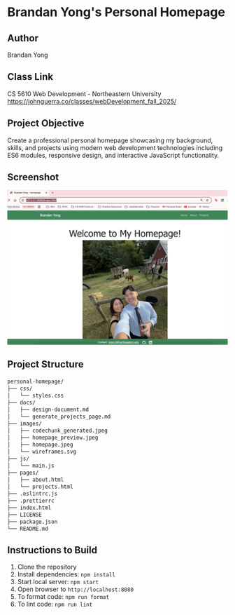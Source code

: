 # Brandan Yong's Personal Homepage

## Author

Brandan Yong

## Class Link

CS 5610 Web Development - Northeastern University
https://johnguerra.co/classes/webDevelopment_fall_2025/

## Project Objective

Create a professional personal homepage showcasing my background, skills, and projects using modern web development technologies including ES6 modules, responsive design, and interactive JavaScript functionality.

## Screenshot

![Homepage Preview](./images/homepage_preview.jpeg)

## Project Structure

```
personal-homepage/
├── css/
│   └── styles.css
├── docs/
│   ├── design-document.md
│   └── generate_projects_page.md
├── images/
│   ├── codechunk_generated.jpeg
│   ├── homepage_preview.jpeg
│   ├── homepage.jpeg
│   └── wireframes.svg
├── js/
│   └── main.js
├── pages/
│   ├── about.html
│   └── projects.html
├── .eslintrc.js
├── .prettierrc
├── index.html
├── LICENSE
├── package.json
└── README.md
```

## Instructions to Build

1. Clone the repository
2. Install dependencies: `npm install`
3. Start local server: `npm start`
4. Open browser to `http://localhost:8080`
5. To format code: `npm run format`
6. To lint code: `npm run lint`
